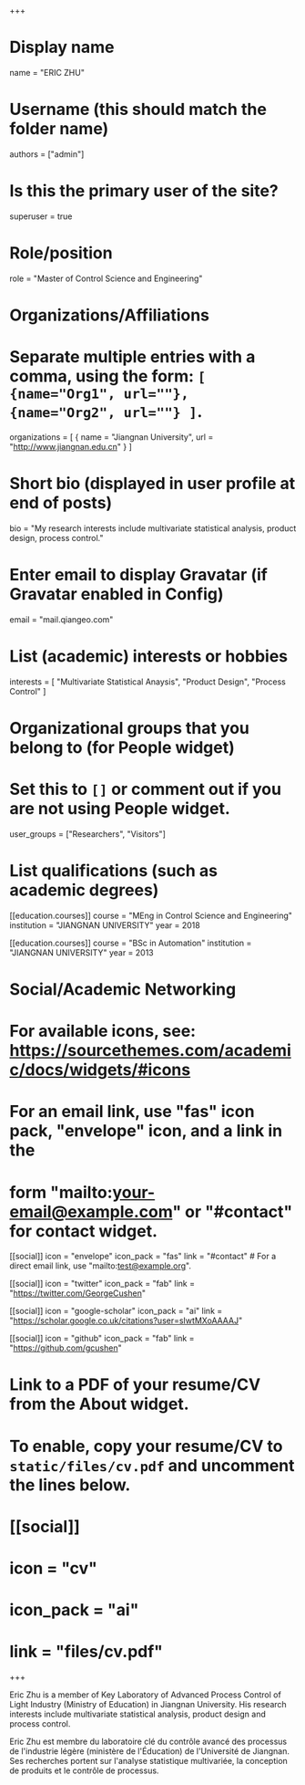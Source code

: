+++
# Display name
name = "ERIC ZHU"

# Username (this should match the folder name)
authors = ["admin"]

# Is this the primary user of the site?
superuser = true

# Role/position
role = "Master of Control Science and Engineering"

# Organizations/Affiliations
#   Separate multiple entries with a comma, using the form: `[ {name="Org1", url=""}, {name="Org2", url=""} ]`.
organizations = [ { name = "Jiangnan University", url = "http://www.jiangnan.edu.cn" } ]

# Short bio (displayed in user profile at end of posts)
bio = "My research interests include multivariate statistical analysis, product design, process control."

# Enter email to display Gravatar (if Gravatar enabled in Config)
email = "mail.qiangeo.com"

# List (academic) interests or hobbies
interests = [
  "Multivariate Statistical Anaysis",
  "Product Design",
  "Process Control"
]

# Organizational groups that you belong to (for People widget)
#   Set this to `[]` or comment out if you are not using People widget.
user_groups = ["Researchers", "Visitors"]

# List qualifications (such as academic degrees)

[[education.courses]]
  course = "MEng in Control Science and Engineering"
  institution = "JIANGNAN UNIVERSITY"
  year = 2018

[[education.courses]]
  course = "BSc in Automation"
  institution = "JIANGNAN UNIVERSITY"
  year = 2013

# Social/Academic Networking
# For available icons, see: https://sourcethemes.com/academic/docs/widgets/#icons
#   For an email link, use "fas" icon pack, "envelope" icon, and a link in the
#   form "mailto:your-email@example.com" or "#contact" for contact widget.

[[social]]
  icon = "envelope"
  icon_pack = "fas"
  link = "#contact"  # For a direct email link, use "mailto:test@example.org".

[[social]]
  icon = "twitter"
  icon_pack = "fab"
  link = "https://twitter.com/GeorgeCushen"

[[social]]
  icon = "google-scholar"
  icon_pack = "ai"
  link = "https://scholar.google.co.uk/citations?user=sIwtMXoAAAAJ"

[[social]]
  icon = "github"
  icon_pack = "fab"
  link = "https://github.com/gcushen"

# Link to a PDF of your resume/CV from the About widget.
# To enable, copy your resume/CV to `static/files/cv.pdf` and uncomment the lines below.
# [[social]]
#   icon = "cv"
#   icon_pack = "ai"
#   link = "files/cv.pdf"

+++

Eric Zhu is a member of Key Laboratory of Advanced Process Control of Light Industry (Ministry of Education) in Jiangnan University. His research interests include multivariate statistical analysis, product design and process control.

Eric Zhu est membre du laboratoire clé du contrôle avancé des processus de l'industrie légère (ministère de l'Éducation) de l'Université de Jiangnan. Ses recherches portent sur l'analyse statistique multivariée, la conception de produits et le contrôle de processus.
